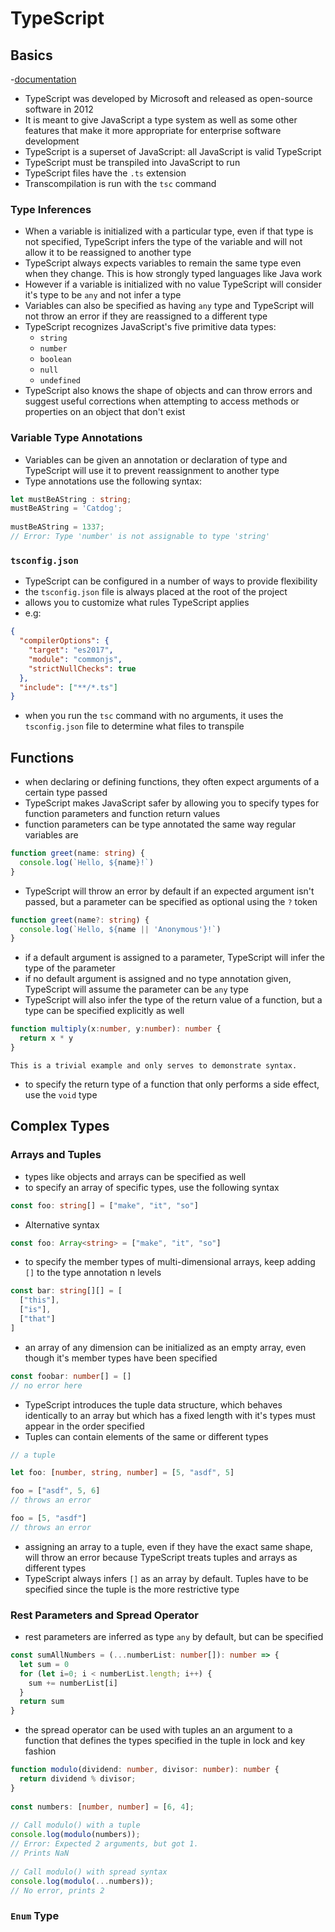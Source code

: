 # TypeScript

## Basics 
-[documentation](https://www.typescriptlang.org/)
- TypeScript was developed by Microsoft and released as open-source software in 2012 
- It is meant to give JavaScript a type system as well as some other features that make it more appropriate for enterprise software development
- TypeScript is a superset of JavaScript: all JavaScript is valid TypeScript
- TypeScript must be transpiled into JavaScript to run
- TypeScript files have the `.ts` extension 
- Transcompilation is run with the `tsc` command

### Type Inferences
- When a variable is initialized with a particular type, even if that type is not specified, TypeScript infers the type of the variable and will not allow it to be reassigned to another type
- TypeScript always expects variables to remain the same type even when they change. This is how strongly typed languages like Java work
- However if a variable is initialized with no value TypeScript will consider it's type to be `any` and not infer a type
- Variables can also be specified as having `any` type and TypeScript will not throw an error if they are reassigned to a different type
- TypeScript recognizes JavaScript's five primitive data types: 
  - `string`
  - `number` 
  - `boolean` 
  - `null` 
  - `undefined`
- TypeScript also knows the shape of objects and can throw errors and suggest useful corrections when attempting to access methods or properties on an object that don't exist

### Variable Type Annotations 
- Variables can be given an annotation or declaration of type and TypeScript will use it to prevent reassignment to another type  
- Type annotations use the following syntax: 

```ts
let mustBeAString : string;
mustBeAString = 'Catdog';
 
mustBeAString = 1337;
// Error: Type 'number' is not assignable to type 'string'
```

### `tsconfig.json`
- TypeScript can be configured in a number of ways to provide flexibility 
- the `tsconfig.json` file is always placed at the root of the project
- allows you to customize what rules TypeScript applies 
- e.g: 

```json 
{
  "compilerOptions": {
    "target": "es2017",
    "module": "commonjs",
    "strictNullChecks": true
  },
  "include": ["**/*.ts"]
}
```
- when you run the `tsc` command with no arguments, it uses the `tsconfig.json` file to determine what files to transpile

## Functions
- when declaring or defining functions, they often expect arguments of a certain type passed 
- TypeScript makes JavaScript safer by allowing you to specify types for function parameters and function return values 
- function parameters can be type annotated the same way regular variables are

```ts 
function greet(name: string) {
  console.log(`Hello, ${name}!`)
}
```

- TypeScript will throw an error by default if an expected argument isn't passed, but a parameter can be specified as optional using the `?` token 

```ts 
function greet(name?: string) {
  console.log(`Hello, ${name || 'Anonymous'}!`)
}
```

- if a default argument is assigned to a parameter, TypeScript will infer the type of the parameter 
- if no default argument is assigned and no type annotation given, TypeScript will assume the parameter can be `any` type 
- TypeScript will also infer the type of the return value of a function, but a type can be specified explicitly as well 

```ts 
function multiply(x:number, y:number): number {
  return x * y
}
```
    This is a trivial example and only serves to demonstrate syntax.

- to specify the return type of a function that only performs a side effect, use the `void` type 

## Complex Types 

### Arrays and Tuples
- types like objects and arrays can be specified as well 
- to specify an array of specific types, use the following syntax 

```ts 
const foo: string[] = ["make", "it", "so"]
```

- Alternative syntax 

```ts 
const foo: Array<string> = ["make", "it", "so"]
```

- to specify the member types of multi-dimensional arrays, keep adding `[]` to the type annotation n levels 

```ts 
const bar: string[][] = [
  ["this"],
  ["is"],
  ["that"]
]
```

- an array of any dimension can be initialized as an empty array, even though it's member types have been specified 

```ts 
const foobar: number[] = []
// no error here
```

- TypeScript introduces the tuple data structure, which behaves identically to an array but which has a fixed length with it's types must appear in the order specified
- Tuples can contain elements of the same or different types

```ts 
// a tuple 

let foo: [number, string, number] = [5, "asdf", 5]

foo = ["asdf", 5, 6]
// throws an error

foo = [5, "asdf"]
// throws an error
```

- assigning an array to a tuple, even if they have the exact same shape, will throw an error because TypeScript treats tuples and arrays as different types
- TypeScript always infers `[]` as an array by default. Tuples have to be specified since the tuple is the more restrictive type

### Rest Parameters and Spread Operator
- rest parameters are inferred as type `any` by default, but can be specified  

```ts 
const sumAllNumbers = (...numberList: number[]): number => {
  let sum = 0
  for (let i=0; i < numberList.length; i++) {
    sum += numberList[i]
  }
  return sum
}
```

- the spread operator can be used with tuples an an argument to a function that defines the types specified in the tuple in lock and key fashion 

```ts 
function modulo(dividend: number, divisor: number): number {
  return dividend % divisor;
}
 
const numbers: [number, number] = [6, 4];
 
// Call modulo() with a tuple
console.log(modulo(numbers));
// Error: Expected 2 arguments, but got 1.
// Prints NaN
 
// Call modulo() with spread syntax
console.log(modulo(...numbers));
// No error, prints 2
```

### `Enum` Type 
